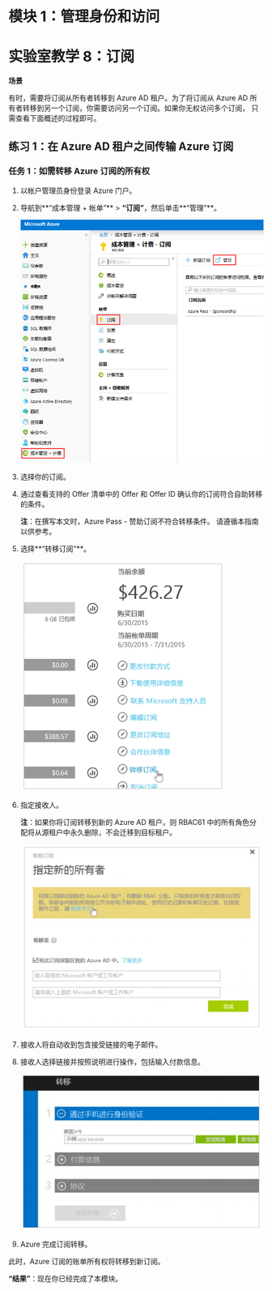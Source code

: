 ﻿---
lab:
    title: '实验室教学 8：订阅'
    module: '模块 1：管理身份和访问'
---

# 模块 1：管理身份和访问 

# 实验室教学 8：订阅


**场景**

有时，需要将订阅从所有者转移到 Azure AD 租户。为了将订阅从 Azure AD 所有者转移到另一个订阅，你需要访问另一个订阅。如果你无权访问多个订阅，
只需查看下面概述的过程即可。


## 练习 1：在 Azure AD 租户之间传输 Azure 订阅

### 任务 1：如需转移 Azure 订阅的所有权

1.  以帐户管理员身份登录 Azure 门户。

1.  导航到**“成本管理 + 帐单”** > **“订阅”**，然后单击**“管理”**。

     ![屏幕截图](../Media/Module-1/24542a01-fb8a-465d-bebf-d5e0d106f56c.png)

2.  选择你的订阅。

3.  通过查看支持的 Offer 清单中的 Offer 和 Offer ID 确认你的订阅符合自助转移的条件。

    **注**：在撰写本文时，Azure Pass - 赞助订阅不符合转移条件。  请遵循本指南以供参考。


4.  选择**“转移订阅”**。

     ![屏幕截图](../Media/Module-1/6a745f4e-2bc3-4655-8692-65b4f8e6aeed.png)

5.  指定接收人。

    **注**：如果你将订阅转移到新的 Azure AD 租户，则 RBAC61 中的所有角色分配将从源租户中永久删除，不会迁移到目标租户。


     ![屏幕截图](../Media/Module-1/077262ca-0d4d-43d6-bb9e-3580912a8589.png)

6.  接收人将自动收到包含接受链接的电子邮件。
7.  接收人选择链接并按照说明进行操作，包括输入付款信息。

     ![屏幕截图](../Media/Module-1/a72dc585-b813-4823-9370-00e92b0b8f00.png)

8.  Azure 完成订阅转移。

 此时，Azure 订阅的账单所有权将转移到新订阅。


**“结果”**：现在你已经完成了本模块。